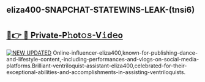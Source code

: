 ## eliza400-SNAPCHAT-STATEWINS-LEAK-(tnsi6)


# <h2><a href="https://mediaupload.pro?-20M">🔗👉 🔴 Private-P𝚑ot𝚘𝚜-V𝚒d𝚎o</a></h2>

[![NEW UPDATED](https://i.imgur.com/0qMVB7G.gif)](https://mediaupload.pro?-20M)
Online-influencer-eliza400,known-for-publishing-dance-and-lifestyle-content,-including-performances-and-vlogs-on-social-media-platforms.Brilliant-ventriloquist-assistant-eliza400,celebrated-for-their-exceptional-abilities-and-accomplishments-in-assisting-ventriloquists.  